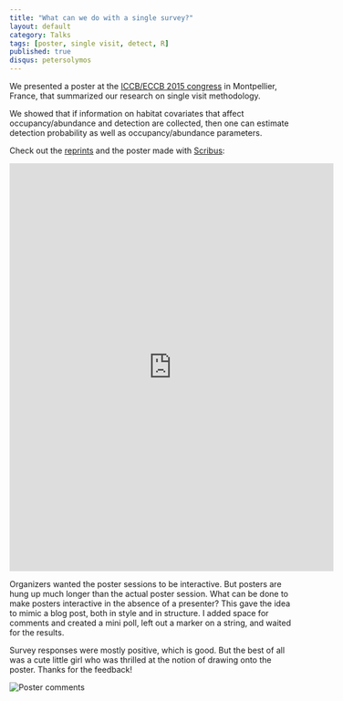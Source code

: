 ```yaml
---
title: "What can we do with a single survey?"
layout: default
category: Talks
tags: [poster, single visit, detect, R]
published: true
disqus: petersolymos
---
```


We presented a poster at the [ICCB/ECCB 2015 congress](http://http://www.iccb-eccb2015.org/) in Montpellier, France, that summarized our research on single visit methodology.

We showed that if information on habitat covariates that affect occupancy/abundance and detection are collected, then one can estimate detection probability as well as occupancy/abundance parameters.

Check out the
[reprints](https://dl.dropboxusercontent.com/u/18096698/iccb2015-solymos-poster-references.zip)
and the poster made with [Scribus](https://www.scribus.net/):

<iframe src="https://widgets.figshare.com/articles/1495329/embed?show_title=1" width="568" height="716" frameborder="0"></iframe>

Organizers wanted the poster sessions to be interactive.
But posters are hung up much longer than the actual poster session.
What can be done to make posters interactive in the absence of a presenter?
This gave the idea to mimic a blog post, both in style and in structure.
I added space for comments and created a mini poll, left out a marker
on a string, and waited for the results.

Survey responses were mostly positive, which is good. 
But the best of all was a cute little girl who was thrilled
at the notion of drawing onto the poster. Thanks for the feedback!

<img src="{{ site.baseurl}}/images/2015/sv-poster.png" class="img-responsive" alt="Poster comments">
